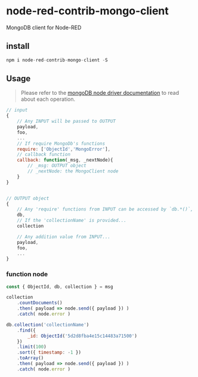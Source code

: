 # node-red-contrib-mongo-client
MongoDB client for Node-RED

## install

```js
npm i node-red-contrib-mongo-client -S
```

## Usage
> Please refer to the [mongoDB node driver documentation](http://mongodb.github.io/node-mongodb-native/3.3/api) to read about each operation.


```js
// input
{
    // Any INPUT will be passed to OUTPUT
    payload,
    foo,
    ...
    // If require MongoDb's functions
    require: ['ObjectId','MongoError'],
    // callback function
    callback: function(_msg, _nextNode){
        // _msg: OUTPUT object
        // _nextNode: the MongoClient node
    }
}


// OUTPUT object
{
    // Any 'require' functions from INPUT can be accessed by `db.*()`, for example: `db.ObjectId('xxxx')`
    db,
    // If the 'collectionName' is provided...
    collection

    // Any addition value from INPUT...
    payload,
    foo,
    ...
}

```

### function node
```js
const { ObjectId, db, collection } = msg

collection
    .countDocuments()
    .then( payload => node.send({ payload }) )
    .catch( node.error )

db.collection('collectionName')
    .find({
        _id: ObjectId('5d2d8fba4e15c14483a71500')
    })
    .limit(100)
    .sort({ timestamp: -1 })
    .toArray()
    .then( payload => node.send({ payload }) )
    .catch( node.error )


```
